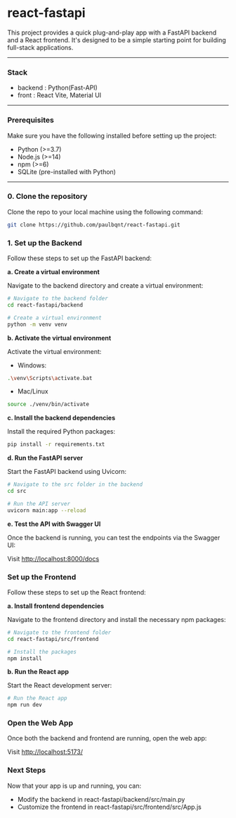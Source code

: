 # react-fastapi

This project provides a quick plug-and-play app with a FastAPI backend and a React frontend. It's designed to be a simple starting point for building full-stack applications.

---

### Stack
- backend : Python(Fast-API)
- front : React Vite, Material UI


---

### Prerequisites

Make sure you have the following installed before setting up the project:

- Python (>=3.7)
- Node.js (>=14)
- npm (>=6)
- SQLite (pre-installed with Python)

---

### 0. Clone the repository

Clone the repo to your local machine using the following command:

```bash
git clone https://github.com/paulbqnt/react-fastapi.git
```


### 1. Set up the Backend

Follow these steps to set up the FastAPI backend:

**a. Create a virtual environment**

Navigate to the backend directory and create a virtual environment:

```bash
# Navigate to the backend folder
cd react-fastapi/backend

# Create a virtual environment
python -m venv venv
```

**b. Activate the virtual environment**

Activate the virtual environment:

- Windows: 

```bash
.\venv\Scripts\activate.bat
```

- Mac/Linux
```bash
source ./venv/bin/activate
```

**c. Install the backend dependencies**

Install the required Python packages:

```bash
pip install -r requirements.txt
```


**d. Run the FastAPI server**

Start the FastAPI backend using Uvicorn: 

```bash
# Navigate to the src folder in the backend
cd src

# Run the API server
uvicorn main:app --reload
```

**e. Test the API with Swagger UI**

Once the backend is running, you can test the endpoints via the Swagger UI:

Visit [http://localhost:8000/docs](http://localhost:8000/docs)


### Set up the Frontend

Follow these steps to set up the React frontend:

**a. Install frontend dependencies**

Navigate to the frontend directory and install the necessary npm packages:

```bash
# Navigate to the frontend folder
cd react-fastapi/src/frontend

# Install the packages
npm install
```

**b. Run the React app**

Start the React development server:

```bash
# Run the React app
npm run dev
```

### Open the Web App

Once both the backend and frontend are running, open the web app:

Visit [http://localhost:5173/](http://localhost:5173/)


### Next Steps

Now that your app is up and running, you can:

- Modify the backend in react-fastapi/backend/src/main.py
- Customize the frontend in react-fastapi/src/frontend/src/App.js




